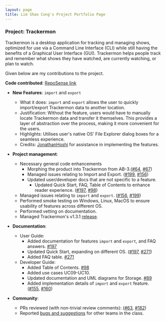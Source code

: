 ```yaml
---
layout: page
title: Lim Shao Cong's Project Portfolio Page
---
```


### Project: Trackermon

Trackermon is a desktop application for tracking and managing shows, optimized for use via a Command Line Interface (CLI) while still having the benefits of a Graphical User Interface (GUI). Trackermon helps people track and remember what shows they have watched, are currently watching, or plan to watch.

Given below are my contributions to the project.

**Code contributed**: [RepoSense link](https://nus-cs2103-ay2122s2.github.io/tp-dashboard/?search=arcornior&sort=groupTitle&sortWithin=title&timeframe=commit&mergegroup=&groupSelect=groupByRepos&breakdown=true&checkedFileTypes=docs~functional-code~test-code~other&since=2022-02-18&tabOpen=true&tabType=authorship&tabAuthor=arcornior&tabRepo=AY2122S2-CS2103T-T09-3%2Ftp%5Bmaster%5D&authorshipIsMergeGroup=false&authorshipFileTypes=docs~functional-code~test-code~other&authorshipIsBinaryFileTypeChecked=false)


* **New Features**: `import` and `export`
  * What it does: `import` and `export` allows the user to quickly import/export Trackermon data to another location.
  * Justification: Without the feature, users would have to manually locate Trackermon data and transfer it themselves. This provides a layer of abstraction over the process, making it more convenient for the users.
  * Highlights: Utilises user's native OS' File Explorer dialog boxes for a seamless experience.
  * Credits: [JonathanHoshi](https://github.com/JonathanHoshi) for assistance in implementing the features.


* **Project management**:
  * Necessary general code enhancements
    * Morphing the product into Trackermon from AB-3.([\#64](https://github.com/AY2122S2-CS2103T-T09-3/tp/pull/64), [\#67](https://github.com/AY2122S2-CS2103T-T09-3/tp/pull/67))
    * Managed issues relating to Import and Export. ([\#199](https://github.com/AY2122S2-CS2103T-T09-3/tp/issues/199), [\#156](https://github.com/AY2122S2-CS2103T-T09-3/tp/issues/156))
    * Updated user/developer docs that are not specific to a feature.
      * Updated Quick Start, FAQ, Table of Contents to enhance reader experience. ([\#197](https://github.com/AY2122S2-CS2103T-T09-3/tp/pull/197), [\#98](https://github.com/AY2122S2-CS2103T-T09-3/tp/pull/197))
  * Managed issues relating to `import` and `export`. ([\#156](https://github.com/AY2122S2-CS2103T-T09-3/tp/issues/156), [\#199](https://github.com/AY2122S2-CS2103T-T09-3/tp/issues/199))
  * Performed smoke testing on Windows, Linux, MacOS to ensure usability of features across different OS.
  * Performed vetting on documentation.
  * Managed Trackermon's v1.3.1 [release](https://github.com/AY2122S2-CS2103T-T09-3/tp/releases).


* **Documentation**:
  * User Guide:
    * Added documentation for features `import` and `export`, and FAQ answers. [\#197](https://github.com/AY2122S2-CS2103T-T09-3/tp/pull/197/files)
    * Updated Quick Start, expanding on different OS. ([\#197](https://github.com/AY2122S2-CS2103T-T09-3/tp/pull/197/files), [\#271](https://github.com/AY2122S2-CS2103T-T09-3/tp/pull/271)) 
    * Added FAQ table. [\#271](https://github.com/AY2122S2-CS2103T-T09-3/tp/pull/271)
  * Developer Guide:
    * Added Table of Contents. [\#98](https://github.com/AY2122S2-CS2103T-T09-3/tp/pull/98)
    * Added use cases UC09-UC10.
    * Updated documentation and UML diagrams for Storage. [\#89](https://github.com/AY2122S2-CS2103T-T09-3/tp/pull/89)
    * Added implementation details of `import` and `export` feature. ([\#155](https://github.com/AY2122S2-CS2103T-T09-3/tp/pull/155), [\#160](https://github.com/AY2122S2-CS2103T-T09-3/tp/pull/160))
    

* **Community**:
  * PRs reviewed (with non-trivial review comments): ([\#63](https://github.com/AY2122S2-CS2103T-T09-3/tp/issues/63#issuecomment-1062925638), [\#182](https://github.com/AY2122S2-CS2103T-T09-3/tp/pull/182#discussion_r837057450))
  * Reported [bugs and suggestions](https://github.com/arcornior/ped/issues) for other teams in the class.
